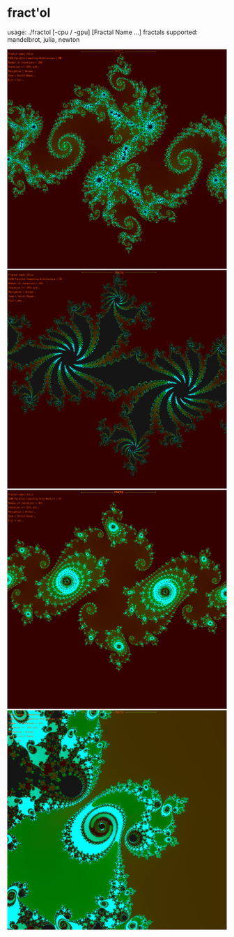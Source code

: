 fract'ol
=========

usage: ./fractol [-cpu / -gpu]	[Fractal Name ...]
fractals supported: mandelbrot, julia, newton

![alt tag](img/sc1.png)
![alt tag](img/sc2.png)
![alt tag](img/sc4.png)
![alt tag](img/sc3.png)

